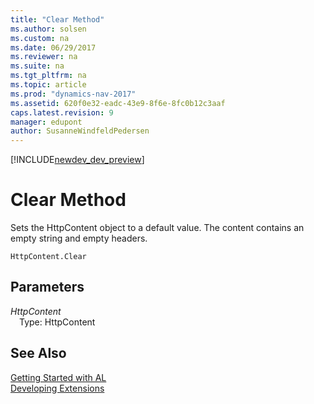 ```yaml
---
title: "Clear Method"
ms.author: solsen
ms.custom: na
ms.date: 06/29/2017
ms.reviewer: na
ms.suite: na
ms.tgt_pltfrm: na
ms.topic: article
ms.prod: "dynamics-nav-2017"
ms.assetid: 620f0e32-eadc-43e9-8f6e-8fc0b12c3aaf
caps.latest.revision: 9
manager: edupont
author: SusanneWindfeldPedersen
---
```


[!INCLUDE[newdev_dev_preview](../includes/newdev_dev_preview.md)]

# Clear Method
Sets the HttpContent object to a default value. The content contains an empty string and empty headers.

```
HttpContent.Clear
```

## Parameters
*HttpContent*  
&emsp;Type: HttpContent

## See Also
[Getting Started with AL](../devenv-get-started.md)  
[Developing Extensions](../devenv-dev-overview.md)

